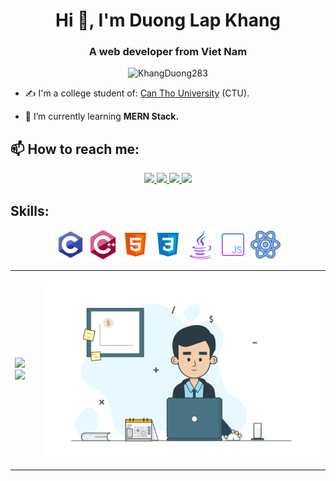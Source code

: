 <h1 align="center">Hi 👋, I'm Duong Lap Khang</h1>
<h3 align="center">A web developer from Viet Nam </h3>
<p align="center"> <img src="https://komarev.com/ghpvc/?username=KhangDuong283" alt="KhangDuong283" /> </p>

- ✍ I'm a college student of: [Can Tho University](https://www.ctu.edu.vn/) (CTU).

- 🌱 I’m currently learning **MERN Stack.**


## 📫 How to reach me:

<p align="center">
  
  <a href="https://www.facebook.com/khangduong.2803" alt="Facebook">
    <img src="https://img.icons8.com/fluent/48/000000/facebook-new.png" target="_blank" />
  </a> 
  <a href="https://www.linkedin.com/in/khangduong283/" target="_blank">
    <img src="https://img.icons8.com/fluent/48/000000/linkedin.png"/>
  </a>
  <a href="https://github.com/KhangDuong283" alt="Github">
    <img src="https://img.icons8.com/fluent/48/000000/github.png"/>
  </a> 
  <a href="mailto:Khangss2803@gmail.com" alt="Email">
    <img src="https://img.icons8.com/fluent/48/000000/mailing.png"/>
  </a>
</p>



## Skills:
<p align="center">
  <img src="icons+gif/C_icon.png" alt="opencv" width="48" height="48"/>
  <img src="icons+gif/C++_icon.png" alt="opencv" width="48" height="48"/>
  <img src="icons+gif/icons8-html-5-48.png" alt="opencv" width="48" height="48"/>
  <img src="icons+gif/icons8-css3-48.png" alt="opencv" width="48" height="48"/>
  <img src="icons+gif/icons8-java-48.png" alt="opencv" width="48" height="48"/>
  <img src="icons+gif/icons8-javascript-48.png" alt="opencv" width="48" height="48"/>
  <img src="icons+gif/icons8-react-48.png" alt="opencv" width="48" height="48"/>
</p>

<table style="width:100%;">
  <tr>
    <td>
      <img src="https://github-readme-stats.vercel.app/api/top-langs/?username=KhangDuong283&layout=compact&theme=tokyonight&langs_count=6" height="150">
      <img src="https://github-readme-stats.vercel.app/api?username=KhangDuong283&show_icons=true&theme=tokyonight&include_all_commits=true&count_private=true" height="100%">
    </td>
    <td>
      <p align="center"> 
        <img src="icons+gif/sales-manager-openings.gif" alt="dev" width="100%"/>
      </p>
    </td>
  </tr>
</table>



